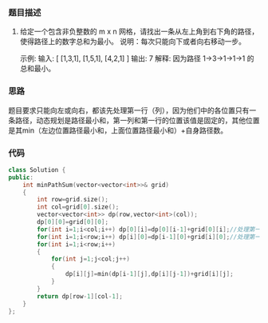 ### 题目描述

1. 给定一个包含非负整数的 m x n 网格，请找出一条从左上角到右下角的路径，使得路径上的数字总和为最小。
   说明：每次只能向下或者向右移动一步。

   示例:
   输入:
   [
     [1,3,1],
     [1,5,1],
     [4,2,1]
   ]
   输出: 7
   解释: 因为路径 1→3→1→1→1 的总和最小。

### 思路

题目要求只能向左或向右，都该先处理第一行（列），因为他们中的各位置只有一条路径，动态规划是路径最小和，第一列和第一行的位置该值是固定的，其他位置是其min（左边位置路径最小和，上面位置路径最小和）+自身路径数。

### 代码

```c++
class Solution {
public:
    int minPathSum(vector<vector<int>>& grid) 
    {
        int row=grid.size();
        int col=grid[0].size();
        vector<vector<int>> dp(row,vector<int>(col));
        dp[0][0]=grid[0][0];
        for(int i=1;i<col;i++) dp[0][i]=dp[0][i-1]+grid[0][i];//处理第一行
        for(int i=1;i<row;i++) dp[i][0]=dp[i-1][0]+grid[i][0];//处理第一列
        for(int i=1;i<row;i++)
        {
            for(int j=1;j<col;j++)
            {
                dp[i][j]=min(dp[i-1][j],dp[i][j-1])+grid[i][j];
            }
        }
        return dp[row-1][col-1];
    }
};
```

